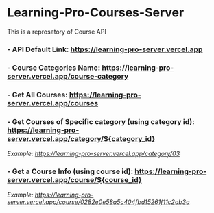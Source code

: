 # Learning-Pro-Courses-Server
This is a reprosatory of Course API

###  - API Default Link: https://learning-pro-server.vercel.app
###  - Course Categories Name: https://learning-pro-server.vercel.app/course-category
###  - Get All Courses: https://learning-pro-server.vercel.app/courses
###  - Get Courses of Specific category (using category id): https://learning-pro-server.vercel.app/category/${category_id}
*Example: https://learning-pro-server.vercel.app/category/03*
###  - Get a Course Info (using course id): https://learning-pro-server.vercel.app/course/${course_id}
*Example: https://learning-pro-server.vercel.app/course/0282e0e58a5c404fbd15261f11c2ab3a*
